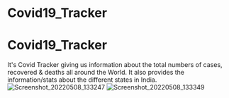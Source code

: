# Covid19_Tracker
# Covid19_Tracker
It's Covid Tracker giving us information about the total numbers of cases, recovered & deaths all around the World.
It also provides the information/stats about the different states in India.
![Screenshot_20220508_133247](https://user-images.githubusercontent.com/83746123/167287319-8ac0abcd-96c5-409c-9631-8f6529f8f120.png)
![Screenshot_20220508_133349](https://user-images.githubusercontent.com/83746123/167287325-0171ff15-12ac-4c13-8f30-e5bddcde301a.png)
